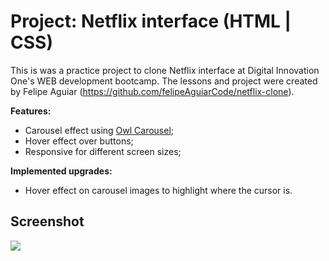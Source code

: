 # Project: Netflix interface (HTML | CSS)
This is was a practice project to clone Netflix interface at Digital Innovation One's WEB development bootcamp. The lessons and project were created by Felipe Aguiar (https://github.com/felipeAguiarCode/netflix-clone).

**Features:**

- Carousel effect using [Owl Carousel](https://owlcarousel2.github.io/OwlCarousel2/);
- Hover effect over buttons;
- Responsive for different screen sizes;

**Implemented upgrades:**

- Hover effect on carousel images to highlight where the cursor is.

## Screenshot
![](https://user-images.githubusercontent.com/79882701/118060797-fd725a80-b369-11eb-8d9d-c7f039010daf.png)
